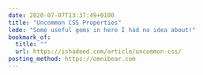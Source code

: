 ```yaml
---
date: 2020-07-07T13:37:49+0100
title: "Uncommon CSS Properties"
lede: "Some useful gems in here I had no idea about!"
bookmark_of:
  title: ""
  url: https://ishadeed.com/article/uncommon-css/
posting_method: https://omnibear.com
---
```

